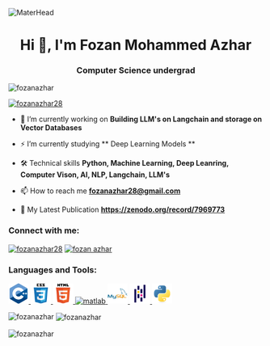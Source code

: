![MaterHead](https://www.isical.ac.in/~cvpr/ICDARWML21/images/deepLearning.gif)
<h1 align="center">Hi 👋, I'm Fozan Mohammed Azhar</h1>
<h3 align="center"> Computer Science undergrad </h3>

<p align="left"> <img src="https://komarev.com/ghpvc/?username=fozanazhar&label=Profile%20views&color=0e75b6&style=flat" alt="fozanazhar" /> </p>

<p align="left"> <a href="https://twitter.com/fozanazhar28" target="blank"><img src="https://img.shields.io/twitter/follow/fozanazhar28?logo=twitter&style=for-the-badge" alt="fozanazhar28" /></a> </p>

- 🔭 I’m currently working on **Building LLM's on Langchain and storage on Vector Databases**

- ⚡ I’m currently studying ** Deep Learning Models **

- 🛠️ Technical skills **Python, Machine Learning, Deep Leanring, Computer Vison, AI, NLP, Langchain, LLM's**

- 📫 How to reach me **fozanazhar28@gmail.com**

- 📝 My Latest Publication  **https://zenodo.org/record/7969773**
<h3 align="left">Connect with me:</h3>
<p align="left">
<a href="https://twitter.com/fozanazhar28" target="blank"><img align="center" src="https://raw.githubusercontent.com/rahuldkjain/github-profile-readme-generator/master/src/images/icons/Social/twitter.svg" alt="fozanazhar28" height="30" width="40" /></a>
<a href=https://www.linkedin.com/in/fozan-azhar-2188a122a?lipi=urn%3Ali%3Apage%3Ad_flagship3_profile_view_base_contact_details%3BYoY6hDI6Tgu2eqArAGXewg%3D%3D/r" target="blank"><img align="center" src="https://raw.githubusercontent.com/rahuldkjain/github-profile-readme-generator/master/src/images/icons/Social/linked-in-alt.svg" alt="fozan azhar" height="30" width="40" /></a>
</p>

<h3 align="left">Languages and Tools:</h3>
<p align="left"> <a href="https://www.w3schools.com/cpp/" target="_blank" rel="noreferrer"> <img src="https://raw.githubusercontent.com/devicons/devicon/master/icons/cplusplus/cplusplus-original.svg" alt="cplusplus" width="40" height="40"/> </a> <a href="https://www.w3schools.com/css/" target="_blank" rel="noreferrer"> <img src="https://raw.githubusercontent.com/devicons/devicon/master/icons/css3/css3-original-wordmark.svg" alt="css3" width="40" height="40"/> </a> <a href="https://www.w3.org/html/" target="_blank" rel="noreferrer"> <img src="https://raw.githubusercontent.com/devicons/devicon/master/icons/html5/html5-original-wordmark.svg" alt="html5" width="40" height="40"/> </a> <a href="https://www.mathworks.com/" target="_blank" rel="noreferrer"> <img src="https://upload.wikimedia.org/wikipedia/commons/2/21/Matlab_Logo.png" alt="matlab" width="40" height="40"/> </a> <a href="https://www.mysql.com/" target="_blank" rel="noreferrer"> <img src="https://raw.githubusercontent.com/devicons/devicon/master/icons/mysql/mysql-original-wordmark.svg" alt="mysql" width="40" height="40"/> </a> <a href="https://pandas.pydata.org/" target="_blank" rel="noreferrer"> <img src="https://raw.githubusercontent.com/devicons/devicon/2ae2a900d2f041da66e950e4d48052658d850630/icons/pandas/pandas-original.svg" alt="pandas" width="40" height="40"/> </a> <a href="https://www.python.org" target="_blank" rel="noreferrer"> <img src="https://raw.githubusercontent.com/devicons/devicon/master/icons/python/python-original.svg" alt="python" width="40" height="40"/> </a> </p>

<p><img align="left" src="https://github-readme-stats.vercel.app/api/top-langs?username=fozanazhar&show_icons=true&locale=en&layout=compact" alt="fozanazhar" /></p>

<p>&nbsp;<img align="center" src="https://github-readme-stats.vercel.app/api?username=fozanazhar&show_icons=true&locale=en" alt="fozanazhar" /></p>

<p><img align="center" src="https://github-readme-streak-stats.herokuapp.com/?user=fozanazhar&" alt="fozanazhar" /></p>
